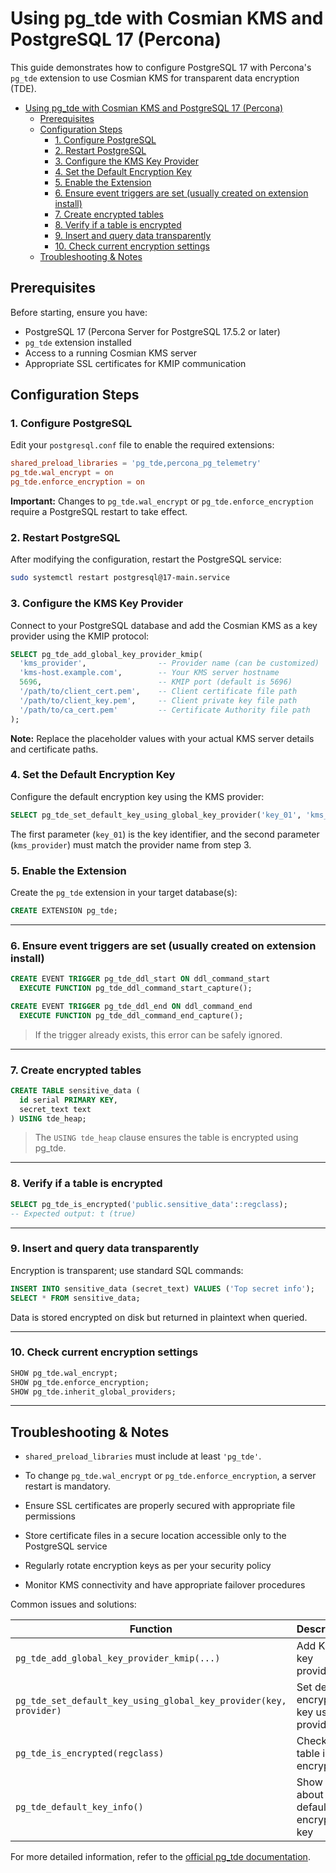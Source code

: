 # Using pg_tde with Cosmian KMS and PostgreSQL 17 (Percona)

This guide demonstrates how to configure PostgreSQL 17 with Percona's `pg_tde` extension to use Cosmian KMS for transparent data encryption (TDE).

<!-- TOC -->
* [Using pg_tde with Cosmian KMS and PostgreSQL 17 (Percona)](#using-pg_tde-with-cosmian-kms-and-postgresql-17-percona)
  * [Prerequisites](#prerequisites)
  * [Configuration Steps](#configuration-steps)
    * [1. Configure PostgreSQL](#1-configure-postgresql)
    * [2. Restart PostgreSQL](#2-restart-postgresql)
    * [3. Configure the KMS Key Provider](#3-configure-the-kms-key-provider)
    * [4. Set the Default Encryption Key](#4-set-the-default-encryption-key)
    * [5. Enable the Extension](#5-enable-the-extension)
    * [6. Ensure event triggers are set (usually created on extension install)](#6-ensure-event-triggers-are-set-usually-created-on-extension-install)
    * [7. Create encrypted tables](#7-create-encrypted-tables)
    * [8. Verify if a table is encrypted](#8-verify-if-a-table-is-encrypted)
    * [9. Insert and query data transparently](#9-insert-and-query-data-transparently)
    * [10. Check current encryption settings](#10-check-current-encryption-settings)
  * [Troubleshooting & Notes](#troubleshooting--notes)
<!-- TOC -->

## Prerequisites

Before starting, ensure you have:

- PostgreSQL 17 (Percona Server for PostgreSQL 17.5.2 or later)
- `pg_tde` extension installed
- Access to a running Cosmian KMS server
- Appropriate SSL certificates for KMIP communication

## Configuration Steps

### 1. Configure PostgreSQL

Edit your `postgresql.conf` file to enable the required extensions:

```conf
shared_preload_libraries = 'pg_tde,percona_pg_telemetry'
pg_tde.wal_encrypt = on
pg_tde.enforce_encryption = on
```

**Important:** Changes to `pg_tde.wal_encrypt` or `pg_tde.enforce_encryption` require a PostgreSQL restart to take effect.

### 2. Restart PostgreSQL

After modifying the configuration, restart the PostgreSQL service:

```bash
sudo systemctl restart postgresql@17-main.service
```

### 3. Configure the KMS Key Provider

Connect to your PostgreSQL database and add the Cosmian KMS as a key provider using the KMIP protocol:

```sql
SELECT pg_tde_add_global_key_provider_kmip(
  'kms_provider',                -- Provider name (can be customized)
  'kms-host.example.com',        -- Your KMS server hostname
  5696,                          -- KMIP port (default is 5696)
  '/path/to/client_cert.pem',    -- Client certificate file path
  '/path/to/client_key.pem',     -- Client private key file path
  '/path/to/ca_cert.pem'         -- Certificate Authority file path
);
```

**Note:** Replace the placeholder values with your actual KMS server details and certificate paths.

### 4. Set the Default Encryption Key

Configure the default encryption key using the KMS provider:

```sql
SELECT pg_tde_set_default_key_using_global_key_provider('key_01', 'kms_provider');
```

The first parameter (`key_01`) is the key identifier, and the second parameter (`kms_provider`) must match the provider name from step 3.

### 5. Enable the Extension

Create the `pg_tde` extension in your target database(s):

```sql
CREATE EXTENSION pg_tde;
```

---

### 6. Ensure event triggers are set (usually created on extension install)

```sql
CREATE EVENT TRIGGER pg_tde_ddl_start ON ddl_command_start
  EXECUTE FUNCTION pg_tde_ddl_command_start_capture();

CREATE EVENT TRIGGER pg_tde_ddl_end ON ddl_command_end
  EXECUTE FUNCTION pg_tde_ddl_command_end_capture();
```

> If the trigger already exists, this error can be safely ignored.

---

### 7. Create encrypted tables

```sql
CREATE TABLE sensitive_data (
  id serial PRIMARY KEY,
  secret_text text
) USING tde_heap;
```

> The `USING tde_heap` clause ensures the table is encrypted using pg_tde.

---

### 8. Verify if a table is encrypted

```sql
SELECT pg_tde_is_encrypted('public.sensitive_data'::regclass);
-- Expected output: t (true)
```

---

### 9. Insert and query data transparently

Encryption is transparent; use standard SQL commands:

```sql
INSERT INTO sensitive_data (secret_text) VALUES ('Top secret info');
SELECT * FROM sensitive_data;
```

Data is stored encrypted on disk but returned in plaintext when queried.

---

### 10. Check current encryption settings

```sql
SHOW pg_tde.wal_encrypt;
SHOW pg_tde.enforce_encryption;
SHOW pg_tde.inherit_global_providers;
```

---

## Troubleshooting & Notes

- `shared_preload_libraries` must include at least `'pg_tde'`.
- To change `pg_tde.wal_encrypt` or `pg_tde.enforce_encryption`, a server restart is mandatory.

- Ensure SSL certificates are properly secured with appropriate file permissions
- Store certificate files in a secure location accessible only to the PostgreSQL service
- Regularly rotate encryption keys as per your security policy
- Monitor KMS connectivity and have appropriate failover procedures


Common issues and solutions:

| Function                                                          | Description                                 |
|-------------------------------------------------------------------|---------------------------------------------|
| `pg_tde_add_global_key_provider_kmip(...)`                        | Add KMIP key provider                       |
| `pg_tde_set_default_key_using_global_key_provider(key, provider)` | Set default encryption key using a provider |
| `pg_tde_is_encrypted(regclass)`                                   | Check if table is encrypted                 |
| `pg_tde_default_key_info()`                                       | Show info about default encryption key      |

For more detailed information, refer to the [official pg_tde documentation](https://github.com/percona/postgres/tree/TDE_REL_17_STABLE/contrib/pg_tde).
